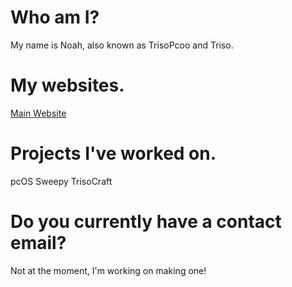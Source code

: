 # Who am I?
My name is Noah, also known as TrisoPcoo and Triso. 
# My websites.
[Main Website](https://www.trisopcoo.co.uk)
# Projects I've worked on.
pcOS
Sweepy
TrisoCraft
# Do you currently have a contact email?
Not at the moment, I'm working on making one!

